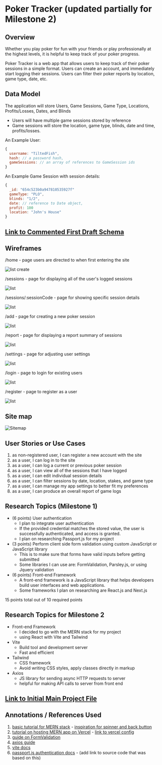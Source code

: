 # Poker Tracker (updated partially for Milestone 2)

## Overview

Whether you play poker for fun with your friends or play professionally at the highest levels, it is helpful to keep track of your poker progress. 

Poker Tracker is a web app that allows users to keep track of their poker sessions in a simple format. Users can create an account, and immediately start logging their sessions. Users can filter their poker reports by location, game type, date, etc.

## Data Model

The application will store Users, Game Sessions, Game Type, Locations, Profits/Losses, Dates, and Blinds

* Users will have multiple game sessions stored by reference
* Game sessions will store the location, game type, blinds, date and time, profits/losses.

An Example User:

```javascript
{
  username: "TiltedFish",
  hash: // a password hash,
  gameSessions: // an array of references to GameSession ids
}
```

An Example Game Session with session details:

```javascript
{
  _id: "654c523b0a947810535927f"
  gameType: "PLO",
  blinds: "1/2",
  date: // reference to Date object,
  profit: 100
  location: "John's House"
}
```

## [Link to Commented First Draft Schema](server/models/sessionModel.js) 

## Wireframes

/home - page users are directed to when first entering the site

![list create](documentation/home.jpg)

/sessions - page for displaying all of the user's logged sessions

![list](documentation/sessions.jpg)

/sessions/:sessionCode - page for showing specific session details

![list](documentation/sessions-foo.jpg)

/add - page for creating a new poker session

![list](documentation/add.jpg)

/report - page for displaying a report summary of sessions

![list](documentation/report.jpg)

/settings - page for adjusting user settings

![list](documentation/settings.jpg)

/login - page to login for existing users

![list](documentation/login.jpg)

/register - page to register as a user

![list](documentation/register.jpg)


## Site map

![Sitemap](documentation/sitemap.png)

## User Stories or Use Cases

1. as non-registered user, I can register a new account with the site
2. as a user, I can log in to the site
3. as a user, I can log a current or previous poker session
4. as a user, I can view all of the sessions that I have logged
5. as a user, I can edit individual session details
6. as a user, I can filter sessions by date, location, stakes, and game type
7. as a user, I can manage my app settings to better fit my preferences
8. as a user, I can produce an overall report of game logs 

## Research Topics (Milestone 1)

* (6 points) User authentication
    * I plan to integrate user authentication
    * If the provided credential matches the stored value, the user is successfully authenticated, and access is granted.
    * I plan on researching Passport.js for my project
* (3 points) Perform client side form validation using custom JavaScript or JavaScript library
    * This is to make sure that forms have valid inputs before getting submitted
    * Some libraries I can use are: FormValidation, Parsley.js, or using Jquery validation
* (6 points) Front-end Framework
    * A front-end framework is a JavaScript library that helps developers build user interfaces and web applications.
    * Some frameworks I plan on researching are React.js and Next.js

15 points total out of 10 required points 

## Research Topics for Milestone 2
* Front-end Framework
    * I decided to go with the MERN stack for my project
    * using React with Vite and Tailwind
* Vite
    * Build tool and development server
    * Fast and efficient
* Tailwind
    * CSS framework
    * Avoid writing CSS styles, apply classes directly in markup
* Axios
    * JS library for sending async HTTP requests to server
    * helpful for making API calls to server from front end


## [Link to Initial Main Project File](server/index.js) 

## Annotations / References Used

1. [basic tutorial for MERN stack](https://www.youtube.com/watch?v=-42K44A1oMA) - [inspiration for spinner and back button](frontend/src/components/Spinner.jsx)
2. [tutorial on hosting MERN app on Vercel](https://www.youtube.com/watch?v=Cfi0mymfKiA) - [link to vercel config](server/vercel.json)
3. [guide on FormValidation](https://formvalidation.io/guide/)
4. [axios guide](https://www.geeksforgeeks.org/axios-in-react-a-guide-for-beginners/)
5. [vite docs](https://vitejs.dev/)
6. [passport.js authentication docs](http://passportjs.org/docs) - (add link to source code that was based on this)

